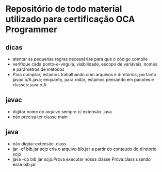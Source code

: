 # Repositório de todo material utilizado para certificação OCA Programmer

## dicas
* atentar as pequenas regras necessárias para que o código compile
* verifique cada ponto-e-vírgula, visibilidade, escopo de variáveis, nomes e parâmetros de métodos
* Para compilar, estamos trabalhando com arquivos e diretórios, portanto javac b/A.java; enquanto, para rodar, estamos pensando em pacotes e classes: java b.A.

## javac 
* digitar nome do arquivo sempre c/ extensão .java
* não precisa ter classe main
 






## java

* não digitar extensão .class
* jar -cf bib.jar scjp  cria o arquivo bib.jar a partir do conteudo do diretorio scjp
* java -cp bib.jar scjp.Prova executar nossa classe Prova.class usando esse bib.jar

